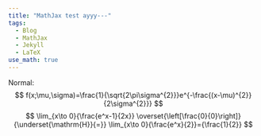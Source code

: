 ```yaml
---
title: "MathJax test ayyy---"
tags:
  - Blog
  - MathJax
  - Jekyll
  - LaTeX
use_math: true
---
```


Normal: 
$$
f(x;\mu,\sigma)=\frac{1}{\sqrt{2\pi\sigma^{2}}}e^{-\frac{(x-\mu)^{2}}{2\sigma^{2}}}
$$
$$
\lim_{x\to 0}{\frac{e^x-1}{2x}}
\overset{\left[\frac{0}{0}\right]}{\underset{\mathrm{H}}{=}}
\lim_{x\to 0}{\frac{e^x}{2}}={\frac{1}{2}}
$$
